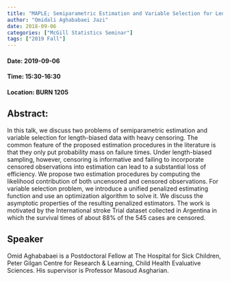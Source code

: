 ```yaml
---
title: "MAPLE; Semiparametric Estimation and Variable Selection for Length-biased Data with Heavy Censoring"
author: "Omidali Aghababaei Jazi"
date: 2018-09-06
categories: ["McGill Statistics Seminar"]
tags: ["2019 Fall"]
---
```


#### Date: 2019-09-06
#### Time: 15:30-16:30
#### Location: BURN 1205

## Abstract:

In this talk, we discuss two problems of semiparametric estimation and variable selection for
length-biased data with heavy censoring.
The common feature of the proposed estimation procedures in the literature is that they only
put probability mass on failure times.
Under length-biased sampling, however, censoring is informative and failing to incorporate
censored observations into estimation can lead to
a substantial loss of efficiency. We propose two estimation procedures by computing the
likelihood contribution of both uncensored and censored observations.
For variable selection problem, we introduce a unified penalized estimating function and use an
optimization algorithm to solve it. We discuss
the asymptotic properties of the resulting penalized estimators. The work is motivated by the
International stroke Trial dataset collected in
Argentina in which the survival times of about 88% of the 545 cases are censored.


## Speaker

Omid Aghababaei is a Postdoctoral Fellow at The Hospital for Sick Children, Peter Gilgan Centre for Research & Learning, Child Health Evaluative Sciences. His supervisor is Professor Masoud Asgharian. 
